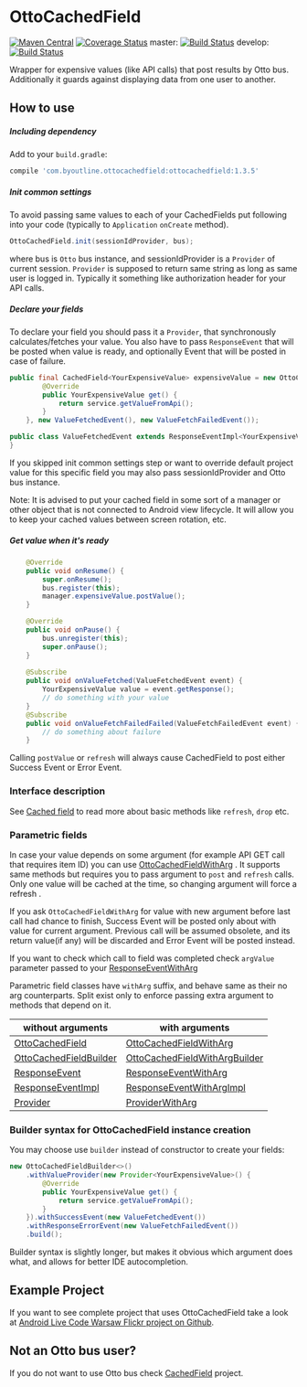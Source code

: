 OttoCachedField
===============
[![Maven Central](https://maven-badges.herokuapp.com/maven-central/com.byoutline.ottocachedfield/ottocachedfield/badge.svg?style=flat)](http://mvnrepository.com/artifact/com.byoutline.ottocachedfield/ottocachedfield)
[![Coverage Status](https://coveralls.io/repos/byoutline/OttoCachedField/badge.svg?branch=master)](https://coveralls.io/r/byoutline/OttoCachedField?branch=master)
 master:  [![Build Status](https://travis-ci.org/byoutline/OttoCachedField.svg?branch=master)](https://travis-ci.org/byoutline/OttoCachedField)
 develop: [![Build Status](https://travis-ci.org/byoutline/OttoCachedField.svg?branch=develop)](https://travis-ci.org/byoutline/OttoCachedField)

Wrapper for expensive values (like API calls) that post results by Otto bus. Additionally it guards against displaying data from one user to another.

How to use
----------
##### Including dependency #####
Add to your ```build.gradle```:
```groovy
compile 'com.byoutline.ottocachedfield:ottocachedfield:1.3.5'
```

##### Init common settings #####
To avoid passing same values to each of your CachedFields put following into your code (typically to ```Application``` ```onCreate``` method).
```java
OttoCachedField.init(sessionIdProvider, bus);
```
where bus is ```Otto``` bus instance, and sessionIdProvider is a ```Provider``` of current session. ```Provider``` is supposed to return same string as long as same user is logged in. Typically it something like authorization header for your API calls.

##### Declare your fields #####
To declare your field you should pass it a ```Provider```, that synchronously calculates/fetches your value. You also have to pass ```ResponseEvent``` that will be posted when value is ready, and optionally Event that will be posted in case of failure. 
```java
public final CachedField<YourExpensiveValue> expensiveValue = new OttoCachedField<>(new Provider<YourExpensiveValue>() {
        @Override
        public YourExpensiveValue get() {
            return service.getValueFromApi();
        }
    }, new ValueFetchedEvent(), new ValueFetchFailedEvent());
```
```java
public class ValueFetchedEvent extends ResponseEventImpl<YourExpensiveValue> {
}
```

If you skipped init common settings step or want to override default project value for this specific field you may also pass sessionIdProvider and Otto bus instance.

Note: It is advised to put your cached field in some sort of a manager or other object that is not connected to Android view lifecycle. It will allow you to keep your cached values between screen rotation, etc.

##### Get value when it's ready #####
```java
    @Override
    public void onResume() {
        super.onResume();
        bus.register(this);
        manager.expensiveValue.postValue();
    }

    @Override
    public void onPause() {
        bus.unregister(this);
        super.onPause();
    }
    
    @Subscribe
    public void onValueFetched(ValueFetchedEvent event) {
        YourExpensiveValue value = event.getResponse();
        // do something with your value
    }
    @Subscribe
    public void onValueFetchFailedFailed(ValueFetchFailedEvent event) {
        // do something about failure
    }
```

Calling ```postValue``` or ```refresh``` will always cause CachedField to post either Success Event or Error Event.

### Interface description ###

See [Cached field](https://github.com/byoutline/CachedField#interface-description) to read more about basic methods like ```refresh```, ```drop``` etc.


### Parametric fields ###

In case your value depends on some argument  (for example API GET call that requires item ID) you can use [OttoCachedFieldWithArg](https://github.com/byoutline/OttoCachedField/blob/master/src/main/java/com/byoutline/ottocachedfield/OttoCachedFieldWithArg.java) . It supports same methods but requires you to pass argument to ```post``` and ```refresh``` calls. Only one value will be cached at the time, so changing argument will force a refresh .

If you ask ```OttoCachedFieldWithArg``` for value with new argument before last call had chance to finish, Success Event will be posted only about with value for current argument. Previous call will be assumed obsolete, and its return value(if any) will be discarded and Error Event will be posted instead.

If you want to check which call to field was completed check ```argValue``` parameter passed to your [ResponseEventWithArg](https://github.com/byoutline/OttoCachedField/blob/master/src/main/java/com/byoutline/ottocachedfield/events/ResponseEventWithArg.java)


Parametric field classes have ```withArg``` suffix, and behave same as their no arg counterparts. Split exist only to enforce passing extra argument to methods that depend on it.

without arguments                              | with arguments
-----------------------------------------------|-----------------------------------------------
[OttoCachedField](https://github.com/byoutline/OttoCachedField/blob/master/src/main/java/com/byoutline/ottocachedfield/OttoCachedField.java)  | [OttoCachedFieldWithArg](https://github.com/byoutline/OttoCachedField/blob/master/src/main/java/com/byoutline/ottocachedfield/OttoCachedFieldWithArg.java)
[OttoCachedFieldBuilder](https://github.com/byoutline/OttoCachedField/blob/master/src/main/java/com/byoutline/ottocachedfield/OttoCachedFieldBuilder.java)  | [OttoCachedFieldWithArgBuilder](https://github.com/byoutline/OttoCachedField/blob/master/src/main/java/com/byoutline/ottocachedfield/OttoCachedFieldWithArgBuilder.java)
[ResponseEvent](https://github.com/byoutline/EventCallback/blob/master/src/main/java/com/byoutline/eventcallback/ResponseEvent.java) | [ResponseEventWithArg](https://github.com/byoutline/OttoCachedField/blob/master/src/main/java/com/byoutline/ottocachedfield/events/ResponseEventWithArg.java)
[ResponseEventImpl](https://github.com/byoutline/EventCallback/blob/master/src/main/java/com/byoutline/eventcallback/ResponseEventImpl.java) | [ResponseEventWithArgImpl](https://github.com/byoutline/OttoCachedField/blob/master/src/main/java/com/byoutline/ottocachedfield/events/ResponseEventWithArgImpl.java)
[Provider](https://docs.oracle.com/javaee/7/api/javax/inject/Provider.html) | [ProviderWithArg](https://github.com/byoutline/CachedField/blob/master/src/main/java/com/byoutline/cachedfield/ProviderWithArg.java)


### Builder syntax for OttoCachedField instance creation ###
You may choose use ```builder``` instead of constructor to create your fields:
```java
new OttoCachedFieldBuilder<>()
    .withValueProvider(new Provider<YourExpensiveValue>() {
        @Override
        public YourExpensiveValue get() {
            return service.getValueFromApi();
        }
    }).withSuccessEvent(new ValueFetchedEvent())
    .withResponseErrorEvent(new ValueFetchFailedEvent())
    .build();
```
Builder syntax is slightly longer, but makes it obvious which argument does what, and allows for better IDE autocompletion.

Example Project
---------------
If you want to see complete project that uses OttoCachedField take a look at [Android Live Code Warsaw Flickr project on Github](https://github.com/byoutline/AndroidLiveCodeWarsawFlickr/).

Not an Otto bus user?
---------------------
If you do not want to use Otto bus check [CachedField](https://github.com/byoutline/CachedField) project.
